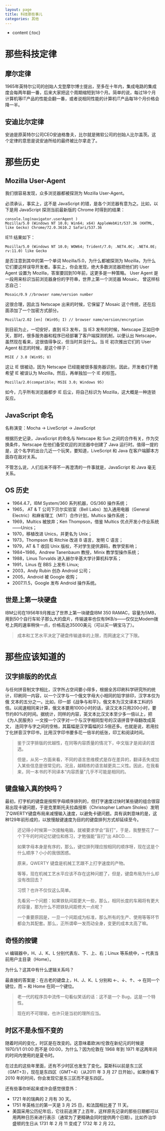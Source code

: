 ```yaml
---
layout: page
title: 科技那些事儿
categories: 其他
---
```


* content
{:toc}
# 那些科技定律

## 摩尔定律

1965年英特尔公司的创始人戈登摩尔博士提出，至多在十年内，集成电路的集成度会每两年翻一番，后来大家把这个周期缩短到18个月。简单的说，每过18个月计算机等IT产品的性能会翻一番，或者说相同性能的计算机IT产品每18个月价格会降一半。

## 安迪比尔定律

安迪是原英特尔公司CEO安迪格鲁夫，比尔就是微软公司的创始人比尔盖茨。这个定律的意思是说安迪所给的最终被比尔拿走了。

# 那些历史

## Mozilla User-Agent

我们很容易发现，众多浏览器都被探测为 Mozilla User-Agent。

必须承认，事实上，这不是 JavaScript  的错，是各个浏览器有意为之。比如，以下是用 JavaScript 探测当前最新版的 Chrome 时得到的结果：
```
console.log(navigator.userAgent )
Mozilla/5.0 (Windows NT 10.0; Win64; x64) AppleWebKit/537.36 (KHTML, like Gecko) Chrome/72.0.3610.2 Safari/537.36
```
IE11 结果如下：

```
Mozilla/5.0 (Windows NT 10.0; WOW64; Trident/7.0; .NET4.0C; .NET4.0E; rv:11.0) like Gecko
```

是否注意到其中的第一个单词 Mozilla/5.0，为什么都被探测为 Mozilla，为什么它们要这样误导开发者。事实上，你会发现，绝大多数浏览器把他们的 User Agent 设置为 Mozilla，答案要回到10年前，这更多是一种策略。
User Agent 是一段用来标识当前浏览器身份的字符串，世界上第一个浏览器 Mosaic， 曾这样标志自己：

```
Mosaic/0.9 //browser name/version number
```
这很合理，因此当 Netscape 出来的时候，它保留了 Mosaic 这个传统，还在后面添加了一个加密方式部分。
```
Mozilla/2.02 [en] (Win95; I) // browser name/version/encryption
```
到目前为止，一切安好，直到 IE3 发布，当 IE3 发布的时候，Netscape 正如日中天，那时，很多服务器和程序已经部署了客户端探测机制，以便认出 Netscape，虽然现在看来，这很值得争议，但当时并没什么。当 IE 初次推出它们的 User Agent 标志的时候，是这个样子：
```
MSIE / 3.0 (Win95; U)
```
这让 IE 很被动，因为 Netscape 已经能被很多服务器识别，因此，开发者们干脆希望 IE 被误认为 Mozilla，然后，再单独加一个 IE 的标签。
```
Mozilla/2.0(compatible; MSIE 3.0; Windows 95)
```
如今，几乎所有浏览器都步 IE 后尘，将自己标识为 Mozilla，这大概是一种连锁反应。

## JavaScript 命名

名称演变：Mocha → LiveScript → JavaScript

根据历史记录，JavaScript 的命名与 Netscape 和 Sun 之间的合作有关，作为交换条件，Netscape 在他们备受欢迎的浏览器中创建了 Java 运行时。值得一提的是，这个名字的出台几近一个玩笑，要知道，LiveScript 和 Java 在客户端脚本方面存在敌对关系。

不管怎么说，人们后来不得不一再澄清的一件事就是，JavaScript 和 Java 毫无关系。

## OS 历史

* 1964.4.7，IBM System/360 系列机器，OS/360 操作系统；
* 1965， AT & T 公司下贝尔实验室（Bell Labs）加入通用电器（General Electric）和麻省理工（MIT）合作计划，Multics 操作系统；
* 1969，Multics 被放弃；Ken Thompson，借鉴 Multics 优点开发小作业系统——Unics；
* 1970，移植改进 Unics，并更名为 Unix；
* 1973，Thompson 和 Ritchie 改进 B 语言，发明 C 语言；
* 1979，AT & T 收回 Unix 版权，不对学生提供源码，教学受影响；
* 1984~1986，Andrew Tanenbaum 教授，Minix 教学型操作系统；
* 1988，Linus Torvalds 进入赫尔辛基大学计算机科学系；
* 1991，Linus 在 BBS 上发布 Linux;
* 2003，Andy Rubin 创办 Android 公司；
* 2005，Android 被 Google 收购；
* 2007.11.5，Google 发布 Android 操作系统。

## 世是上第一块硬盘

IBM公司在1956年9月推出了世界上第一块硬盘IBM 350 RAMAC，容量为5MB，用到50个自行车轮子那么大的盘片，传输速率也仅有9KB/s——仅仅比Modem拨号上网的速率稍快一点，价格高达35000美元（可以买一辆宝马了）。 

> 成本和工艺水平决定了硬盘传输速率的上限，而网速定义了下限。

# 那些应该知道的

## 汉字排版的的优点

与任何拼音制文字相比，汉字所占空间要小得多，根据全苏印刷科学研究所的统计，印刷同一内容，以一个汉字与一个俄文字母大小相同的铅字排印，汉字本仅为俄 文本的五分之一。比如，印一部《战争与和平》，俄文本为汉文译本工料的5倍。以阅速相同来计算，俄文本要用1000小时的话，读汉文本只用200小时，要节约80%的时间。据统计，同样的内容，英文本比汉文本至少多一倍以上，把《为人民服务》一文按一个汉字对一个与汉字相同型号的汉语拼音字母翻改成英文， 连同字与字之间的空格，其篇幅是汉字篇幅的2.5倍还多。也就是说，若用拉丁化拼音汉字印书，比用汉字印书要多花一倍半的纸张，印工和阅读时间。

>鉴于汉字排版的优越性，在同等内容质量的情况下，中文版才是阅读的首选。
>
>但是，从另一方面来看，不同的语言思维模式是存在差异的，翻译丢失或加入某些信息是很常见的。况且，越精练的语言越更具二义性。因此，在我看来，同一本书的不同译本“内容质量”几乎不可能是相同的。

## 键盘输入真的快吗？ 
最初，打字机的键盘是按照字母顺序排列的，但打字速度过快时某些键的组合很容易出现卡键问题，于是克里斯托夫拉森授斯（Christopher Latham Sholes）发明了QWERTY键盘布局来减慢输入速度，以避免卡键问题。具有讽刺意味的是，这种129年前形成的，以放慢敲键速度为目的的键盘排列方式却延续至今。 

> 还记得小时候第一次接触电脑，就被要求学会“盲打”，于是，我整整花了一个下午的时间记忆键位和练习，才勉强能“盲打”出 ABCD……
>
> 如果字母本身是有序的，那么，键位排列理应按相同的顺序呀，现在这是个什么顺序？小小的我很困惑。
>
> 原来，QWERTY 键盘是机械工艺跟不上打字速度的产物。
>
> 等等，现在机械工艺水平应该不存在这种问题了，但是，键盘布局为什么却没有改回去？
>
> 习惯？也许不仅仅这么简单。
>
> 先看另一个问题：如果铁轨间距更大一些，那么，相同长度的车厢将有更大的容量，那为什么不把铁轨间距修大一点呢？
>
> 一个重要原因是，一旦一个间距成为标准，那么所有的生产、使用等等环节都会为其配套。那么，正所谓牵一发而动全身，变更的成本太高了嘛。

## 奇怪的按键

vi 编辑器中，H、J、K、L 分别代表左、下、上、右；Linux 等系统中，~ 代表当前用户主目录（Home）。

为什么？这其中有什么逻辑关系吗？

最直接的答案是：在古老的键盘上，H、J、K、L 分别和 ←、↓、↑、→ 在同一个键位，而 ~ 和 Home 在同一个键位。

> 老一代的程序员中流传一句看似笑话的话：这不是一个 Bug，这是一个特性。
>
> 现在的不可理喻，也许只是当初的理所应当。

## 时区不是永恒不变的

随着时间的变化，时区是在改变的。这意味着欧洲/伦敦在新纪元的时候是 1970/1/1 01:00 而不是 00:00，为什么？因为伦敦在 1968 年到 1971 年这两年间的时间内使用的是夏令时。

在过去的这些年里面，还有不少时区也发生了变化。莫斯科以前是东三区（GMT+3），现在是东四区（GMT+4）（从2011 年 3 月 27 日开始）。如果你看下 2010 年的时间，你会发现它是东三区而不是东四区。

还有些事你听起来或许会感觉很意外：

* 1721 年的瑞典的 2 月有 30 天。
* 1751 年英格兰的第一天是 3 月 25 日，和法国相比差了 11 天。
* 美国采用公历纪年后，它往前追溯了上百年，这样原先记录的那些日期都可以用两种日历来进行表示（通常为了更精确会同时提供两个日期）。比如乔治华盛顿的生日从 1731 年 2 月 11 变成了 1732 年 2 月 22。